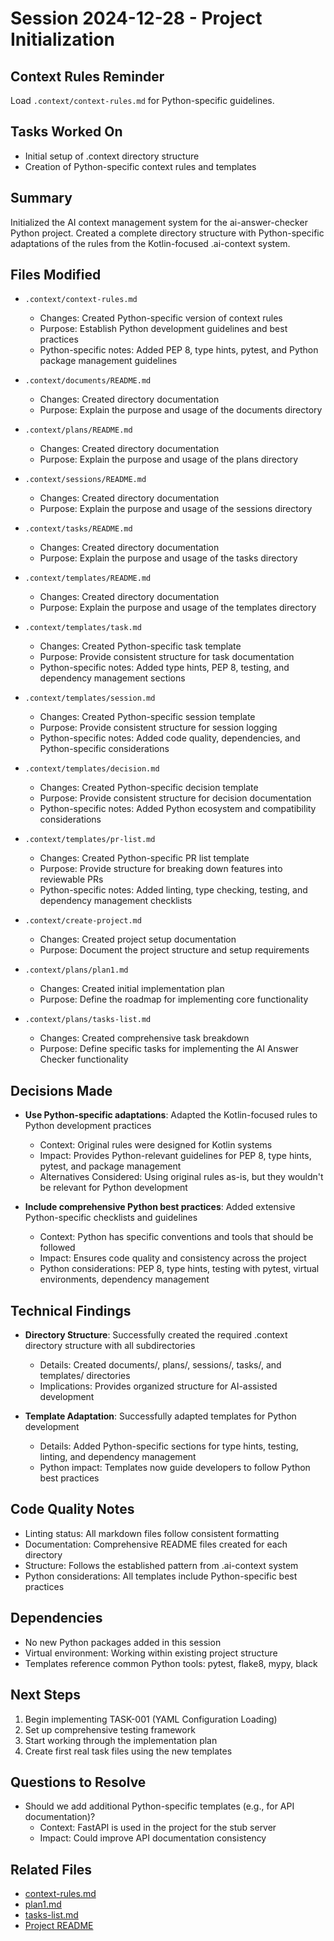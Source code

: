 # Session 2024-12-28 - Project Initialization

## Context Rules Reminder
Load `.context/context-rules.md` for Python-specific guidelines.

## Tasks Worked On
- Initial setup of .context directory structure
- Creation of Python-specific context rules and templates

## Summary
Initialized the AI context management system for the ai-answer-checker Python project. Created a complete directory structure with Python-specific adaptations of the rules from the Kotlin-focused .ai-context system.

## Files Modified
- `.context/context-rules.md`
  - Changes: Created Python-specific version of context rules
  - Purpose: Establish Python development guidelines and best practices
  - Python-specific notes: Added PEP 8, type hints, pytest, and Python package management guidelines

- `.context/documents/README.md`
  - Changes: Created directory documentation
  - Purpose: Explain the purpose and usage of the documents directory

- `.context/plans/README.md`
  - Changes: Created directory documentation  
  - Purpose: Explain the purpose and usage of the plans directory

- `.context/sessions/README.md`
  - Changes: Created directory documentation
  - Purpose: Explain the purpose and usage of the sessions directory

- `.context/tasks/README.md`
  - Changes: Created directory documentation
  - Purpose: Explain the purpose and usage of the tasks directory

- `.context/templates/README.md`
  - Changes: Created directory documentation
  - Purpose: Explain the purpose and usage of the templates directory

- `.context/templates/task.md`
  - Changes: Created Python-specific task template
  - Purpose: Provide consistent structure for task documentation
  - Python-specific notes: Added type hints, PEP 8, testing, and dependency management sections

- `.context/templates/session.md`
  - Changes: Created Python-specific session template
  - Purpose: Provide consistent structure for session logging
  - Python-specific notes: Added code quality, dependencies, and Python-specific considerations

- `.context/templates/decision.md`
  - Changes: Created Python-specific decision template
  - Purpose: Provide consistent structure for decision documentation
  - Python-specific notes: Added Python ecosystem and compatibility considerations

- `.context/templates/pr-list.md`
  - Changes: Created Python-specific PR list template
  - Purpose: Provide structure for breaking down features into reviewable PRs
  - Python-specific notes: Added linting, type checking, testing, and dependency management checklists

- `.context/create-project.md`
  - Changes: Created project setup documentation
  - Purpose: Document the project structure and setup requirements

- `.context/plans/plan1.md`
  - Changes: Created initial implementation plan
  - Purpose: Define the roadmap for implementing core functionality

- `.context/plans/tasks-list.md`
  - Changes: Created comprehensive task breakdown
  - Purpose: Define specific tasks for implementing the AI Answer Checker functionality

## Decisions Made
- **Use Python-specific adaptations**: Adapted the Kotlin-focused rules to Python development practices
  - Context: Original rules were designed for Kotlin systems
  - Impact: Provides Python-relevant guidelines for PEP 8, type hints, pytest, and package management
  - Alternatives Considered: Using original rules as-is, but they wouldn't be relevant for Python development

- **Include comprehensive Python best practices**: Added extensive Python-specific checklists and guidelines
  - Context: Python has specific conventions and tools that should be followed
  - Impact: Ensures code quality and consistency across the project
  - Python considerations: PEP 8, type hints, testing with pytest, virtual environments, dependency management

## Technical Findings
- **Directory Structure**: Successfully created the required .context directory structure with all subdirectories
  - Details: Created documents/, plans/, sessions/, tasks/, and templates/ directories
  - Implications: Provides organized structure for AI-assisted development

- **Template Adaptation**: Successfully adapted templates for Python development
  - Details: Added Python-specific sections for type hints, testing, linting, and dependency management
  - Python impact: Templates now guide developers to follow Python best practices

## Code Quality Notes
- Linting status: All markdown files follow consistent formatting
- Documentation: Comprehensive README files created for each directory
- Structure: Follows the established pattern from .ai-context system
- Python considerations: All templates include Python-specific best practices

## Dependencies
- No new Python packages added in this session
- Virtual environment: Working within existing project structure
- Templates reference common Python tools: pytest, flake8, mypy, black

## Next Steps
1. Begin implementing TASK-001 (YAML Configuration Loading)
2. Set up comprehensive testing framework
3. Start working through the implementation plan
4. Create first real task files using the new templates

## Questions to Resolve
- Should we add additional Python-specific templates (e.g., for API documentation)?
  - Context: FastAPI is used in the project for the stub server
  - Impact: Could improve API documentation consistency

## Related Files
- [context-rules.md](.context/context-rules.md)
- [plan1.md](.context/plans/plan1.md)
- [tasks-list.md](.context/plans/tasks-list.md)
- [Project README](../README.md)